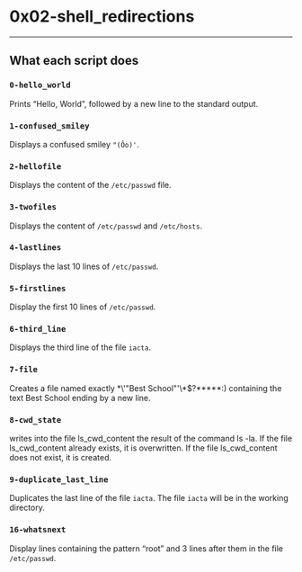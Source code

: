 # 0x02-shell_redirections
---
## What each script does
### `0-hello_world`
Prints “Hello, World”, followed by a new line to the standard output.
### `1-confused_smiley`
Displays a confused smiley `"(Ôo)'`.
### `2-hellofile`
Displays the content of the `/etc/passwd` file.
### `3-twofiles`
Displays the content of `/etc/passwd` and `/etc/hosts`.
### `4-lastlines`
Displays the last 10 lines of `/etc/passwd`.
### `5-firstlines`
Display the first 10 lines of `/etc/passwd`.
### `6-third_line`
Displays the third line of the file `iacta`.
### `7-file`
Creates a file named exactly \*\\'"Best School"\'\\*$\?\*\*\*\*\*:) 
containing the text Best School ending by a new line.
### `8-cwd_state`
writes into the file ls_cwd_content the result of the command ls -la.
If the file ls_cwd_content already exists, it is overwritten.
If the file ls_cwd_content does not exist, it is created.
### `9-duplicate_last_line`
Duplicates the last line of the file `iacta`.
The file `iacta` will be in the working directory.
### `16-whatsnext`
Display lines containing the pattern “root” and 3 lines after 
them in the file `/etc/passwd`.
